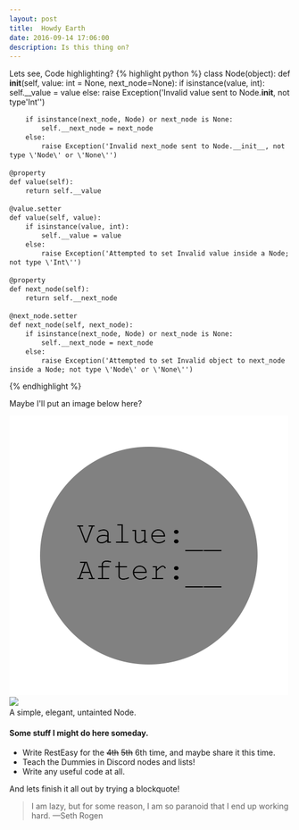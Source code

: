 ```yaml
---
layout: post
title:  Howdy Earth
date: 2016-09-14 17:06:00
description: Is this thing on?
---
```

Lets see, Code highlighting?
{% highlight python %}
class Node(object):
    def __init__(self, value: int = None, next_node=None):
        if isinstance(value, int):
            self.__value = value
        else:
            raise Exception('Invalid value sent to Node.__init__, not type\'Int\'')

        if isinstance(next_node, Node) or next_node is None:
            self.__next_node = next_node
        else:
            raise Exception('Invalid next_node sent to Node.__init__, not type \'Node\' or \'None\'')

    @property
    def value(self):
        return self.__value

    @value.setter
    def value(self, value):
        if isinstance(value, int):
            self.__value = value
        else:
            raise Exception('Attempted to set Invalid value inside a Node; not type \'Int\'')

    @property
    def next_node(self):
        return self.__next_node

    @next_node.setter
    def next_node(self, next_node):
        if isinstance(next_node, Node) or next_node is None:
            self.__next_node = next_node
        else:
            raise Exception('Attempted to set Invalid object to next_node inside a Node; not type \'Node\' or \'None\'')
{% endhighlight %}


Maybe I'll put an image below here?
<div class="img_row">
	<img class="col three" src="/img/node.png">
</div>
<div class="img_row">
	<img class="col three" src="{{ site.baseurl }}/img/node.png">
</div>
<div class="col three caption">
	A simple, elegant, untainted Node. 
</div>


#### Some stuff I might do here someday.
<ul>
	<li>Write RestEasy for the <s>4th</s> <s>5th</s> 6th time, and maybe share it this time.</li>
	<li>Teach the Dummies in Discord nodes and lists!</li>
	<li>Write any useful code at all.</li>
</ul>


And lets finish it all out by trying a blockquote!
<blockquote>
	I am lazy, but for some reason, I am so paranoid that I end up working hard.
	—Seth Rogen
</blockquote>